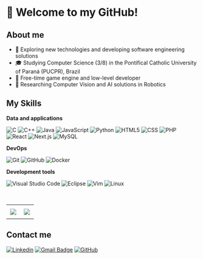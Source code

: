 # :wave: Welcome to my GitHub!

## About me

- 🤔 Exploring new technologies and developing software engineering solutions
- 🎓 Studying Computer Science (3/8) in the Pontifical Catholic University of Paraná (PUCPR), Brazil
- 💼 Free-time game engine and low-level developer
- 🌱 Researching Computer Vision and AI solutions in Robotics

## My Skills

**Data and applications**

![C](https://img.shields.io/badge/-C-333333?style=flat&logo=C&logoColor=993399)
![C++](https://img.shields.io/badge/-C++-333333?style=flat&logo=C%2B%2B&&logoColor=5555FF)
![Java](https://img.shields.io/badge/-Java-333333?style=flat&logo=openjdk)
![JavaScript](https://img.shields.io/badge/-JavaScript-333333?style=flat&logo=javascript)
![Python](https://img.shields.io/badge/-Python-333333?style=flat&logo=python)
![HTML5](https://img.shields.io/badge/-HTML5-333333?style=flat&logo=HTML5)
![CSS](https://img.shields.io/badge/-CSS-333333?style=flat&logo=CSS3&logoColor=1572B6)
![PHP](https://img.shields.io/badge/-PHP-333333?style=flat&logo=PHP&logoColor=6E5AC7)
![React](https://img.shields.io/badge/-React-333333?style=flat&logo=react)
![Next.js](https://img.shields.io/badge/-Next.js-333333?style=flat&logo=next.js)
![MySQL](https://img.shields.io/badge/-MySQL-333333?style=flat&logo=mysql&logoColor=AAFFAA)

**DevOps**

![Git](https://img.shields.io/badge/-Git-333333?style=flat&logo=git)
![GitHub](https://img.shields.io/badge/-GitHub-333333?style=flat&logo=github)
![Docker](https://img.shields.io/badge/-Docker-333333?style=flat&logo=docker)

**Development tools**

![Visual Studio Code](https://img.shields.io/badge/-Visual%20Studio%20Code-333333?style=flat&logo=visualstudiocode&logoColor=007ACC)
![Eclipse](https://img.shields.io/badge/-Eclipse-333333?style=flat&logo=eclipse-ide&logoColor=993399)
![Vim](https://img.shields.io/badge/-VIm-333333?style=flat&logo=vim)
![Linux](https://img.shields.io/badge/-Linux-333333?style=flat&logo=linux)

<br/>

<div id="image-table" align="center">
    <table>
        <tr>
            <td style="padding:10px">
                <img src="https://github-readme-stats.vercel.app/api?username=marshmll&theme=monokai&show_icons=true" />
            </td>
            <td style="padding:10px">
                <img src="https://github-readme-stats.vercel.app/api/top-langs/?username=marshmll&theme=monokai&layout=compact" />
            </td>
        </tr>
    </table>
</div>

## Contact me

[![Linkedin](https://img.shields.io/badge/-Renan%20Andrade-blue?style=flat-square&logo=Linkedin&logoColor=white&link=https://www.linkedin.com/in/renan-oliveira-andrade/)](https://www.linkedin.com/in/renan-oliveira-andrade/)
[![Gmail Badge](https://img.shields.io/badge/-renandasilvaoliveiraandrade@gmail.com-EE2244?style=flat-square&logo=Gmail&logoColor=white&link=mailto:renandasilvaoliveiraandrade@gmail.com)](mailto:renandasilvaoliveiraandrade@gmail.com)
[![GitHub](https://img.shields.io/github/followers/marshmll?label=follow&style=social)](https://github.com/marshmll)
